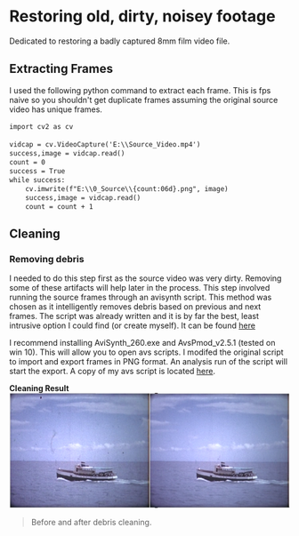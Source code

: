 # Restoring old, dirty, noisey footage

Dedicated to restoring a badly captured 8mm film video file.



## Extracting Frames

I used the following python command to extract each frame. This is fps naive so you shouldn't get duplicate frames assuming the original source video has unique frames.

    import cv2 as cv
    
    vidcap = cv.VideoCapture('E:\\Source_Video.mp4')
    success,image = vidcap.read()
    count = 0
    success = True
    while success:
        cv.imwrite(f"E:\\0_Source\\{count:06d}.png", image)
        success,image = vidcap.read()
        count = count + 1


## Cleaning

### Removing debris

I needed to do this step first as the source video was very dirty. Removing some of these artifacts will help later in the process.
This step involved running the source frames through an avisynth script. This method was chosen as it intelligently removes debris based on previous and next frames. 
The script was already written and it is by far the best, least intrusive option I could find (or create myself).
It can be found [here](https://forum.doom9.org/showthread.php?t=144271)

I recommend installing AviSynth_260.exe and AvsPmod_v2.5.1 (tested on win 10). This will allow you to open avs scripts.
I modifed the original script to import and export frames in PNG format. An analysis run of the script will start the export.
A copy of my avs script is located [here](https://github.com/PaulCzaban/old-dirty-noisey-footage/tree/master/scripts/avisynth_cleaning.avs).

**Cleaning Result**
![](https://github.com/PaulCzaban/old-dirty-noisey-footage/blob/master/docs/1_Clean_Compare.png?raw=true)
> Before and after debris cleaning.




